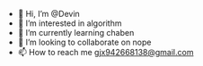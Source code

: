 - 👋 Hi, I’m @Devin
- 👀 I’m interested in algorithm
- 🌱 I’m currently learning chaben
- 💞️ I’m looking to collaborate on nope
- 📫 How to reach me gjx942668138@gmail.com

<!---
DevinMonster/DevinMonster is a ✨ special ✨ repository because its `README.md` (this file) appears on your GitHub profile.
You can click the Preview link to take a look at your changes.
--->
